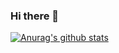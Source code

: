 ### Hi there 👋
[![Anurag's github stats](https://github-readme-stats.vercel.app/api?username=CruizK)](https://github.com/anuraghazra/github-readme-stats)

<!--
**CruizK/CruizK** is a ✨ _special_ ✨ repository because its `README.md` (this file) appears on your GitHub profile.

Here are some ideas to get you started:

- 🔭 I’m currently working on ...
- 🌱 I’m currently learning ...
- 👯 I’m looking to collaborate on ...
- 🤔 I’m looking for help with ...
- 💬 Ask me about ...
- 📫 How to reach me: ...
- 😄 Pronouns: ...
- ⚡ Fun fact: ...
-->
